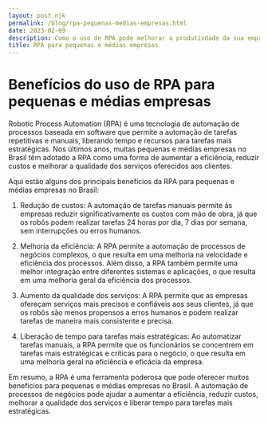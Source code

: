```yaml
---
layout: post.njk
permalink: /blog/rpa-pequenas-medias-empresas.html
date: 2023-02-09
description: Como o uso de RPA pode melhorar a produtivdade da sua empresa
title: RPA para pequenas e médias empresas
---
```


# Benefícios do uso de RPA para pequenas e médias empresas

Robotic Process Automation (RPA) é uma tecnologia de automação de processos baseada em software que permite a automação de tarefas repetitivas e manuais, liberando tempo e recursos para tarefas mais estratégicas. Nos últimos anos, muitas pequenas e médias empresas no Brasil têm adotado a RPA como uma forma de aumentar a eficiência, reduzir custos e melhorar a qualidade dos serviços oferecidos aos clientes.

Aqui estão alguns dos principais benefícios da RPA para pequenas e médias empresas no Brasil:

1. Redução de custos: A automação de tarefas manuais permite às empresas reduzir significativamente os custos com mão de obra, já que os robôs podem realizar tarefas 24 horas por dia, 7 dias por semana, sem interrupções ou erros humanos.

2. Melhoria da eficiência: A RPA permite a automação de processos de negócios complexos, o que resulta em uma melhoria na velocidade e eficiência dos processos. Além disso, a RPA também permite uma melhor integração entre diferentes sistemas e aplicações, o que resulta em uma melhoria geral da eficiência dos processos.

3. Aumento da qualidade dos serviços: A RPA permite que as empresas ofereçam serviços mais precisos e confiáveis aos seus clientes, já que os robôs são menos propensos a erros humanos e podem realizar tarefas de maneira mais consistente e precisa.

4. Liberação de tempo para tarefas mais estratégicas: Ao automatizar tarefas manuais, a RPA permite que os funcionários se concentrem em tarefas mais estratégicas e críticas para o negócio, o que resulta em uma melhoria geral na eficiência e eficácia da empresa.

Em resumo, a RPA é uma ferramenta poderosa que pode oferecer muitos benefícios para pequenas e médias empresas no Brasil. A automação de processos de negócios pode ajudar a aumentar a eficiência, reduzir custos, melhorar a qualidade dos serviços e liberar tempo para tarefas mais estratégicas.